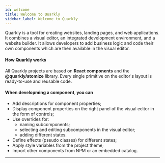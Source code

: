 ```yaml
---
id: welcome
title: Welcome to Quarkly
sidebar_label: Welcome to Quarkly
---
```


Quarkly is a tool for creating websites, landing pages, and web applications. It combines a visual editor, an integrated development environment, and a website builder. It allows developers to add business logic and code their own components which are then available in the visual editor.

#### How Quarkly works

All Quarkly projects are based on **React components** and the **@quarkly/atomize** library. Every single primitive on the editor's layout is ready-to-use and reusable code.

#### When developming a component, you can

- Add descriptions for component properties;
- Display component properties on the right panel of the visual editor in the form of controls;
- Use overrides for:
  - naming subcomponents;
  - selecting and editing subcomponents in the visual editor;
  - adding different states.
- Define effects (pseudo classes) for different states;
- Apply style variables from the project theme;
- Import other components from NPM or an embedded catalog.

---
